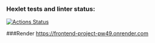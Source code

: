 ### Hexlet tests and linter status:
[![Actions Status](https://github.com/Aleksandr2302/frontend-project-12/actions/workflows/hexlet-check.yml/badge.svg)](https://github.com/Aleksandr2302/frontend-project-12/actions)


###Render
https://frontend-project-pw49.onrender.com